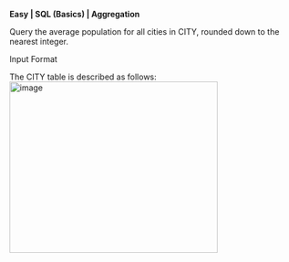 **Easy | SQL (Basics) | Aggregation**

Query the average population for all cities in CITY, rounded down to the nearest integer.

Input Format

The CITY table is described as follows: <img width="365" height="300" alt="image" src="https://github.com/user-attachments/assets/5b1edfe2-e020-4756-b754-e832d75b14c8" />
